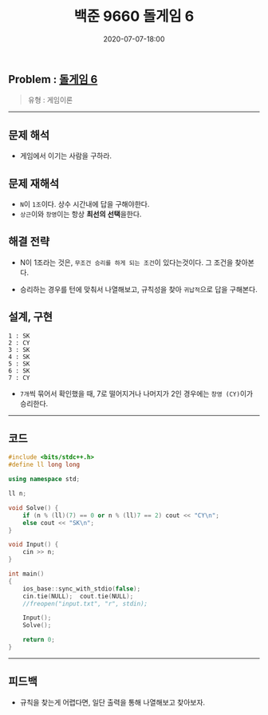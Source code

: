 ﻿---
title: 백준 9660 돌게임 6
date: 2020-07-07-18:00
categories:
- PS

tags:
- baekjoon
- PS
- Problem Solve
- 게임 이론
---

## Problem : [돌게임 6](https://www.acmicpc.net/problem/9660)
> 유형 : 게임이론

---


## 문제 해석
* 게임에서 이기는 사람을 구하라.

## 문제 재해석
* `N`이 `1조`이다. 상수 시간내에 답을 구해야한다.
* `상근`이와 `창영`이는 항상 **최선의 선택**을한다.

## 해결 전략
* N이 1조라는 것은, `무조건 승리를 하게 되는 조건`이 있다는것이다. 그 조건을 찾아본다.

* 승리하는 경우를 턴에 맞춰서 나열해보고, 규칙성을 찾아 `귀납적`으로 답을 구해본다.

## 설계, 구현

```console
1 : SK
2 : CY
3 : SK 
4 : SK 
5 : SK 
6 : SK 
7 : CY
```
* `7개`씩 묶어서 확인했을 때, 7로 떨어지거나 나머지가 2인 경우에는 `창영 (CY)`이가 승리한다.


---

## 코드

```c++
#include <bits/stdc++.h>
#define ll long long

using namespace std;

ll n;

void Solve() {
    if (n % (ll)(7) == 0 or n % (ll)7 == 2) cout << "CY\n";
    else cout << "SK\n";
}

void Input() {
    cin >> n;
}

int main()
{
    ios_base::sync_with_stdio(false);
    cin.tie(NULL);  cout.tie(NULL);
    //freopen("input.txt", "r", stdin);

    Input();
    Solve();

    return 0;
}
```


---


## 피드백

* 규칙을 찾는게 어렵다면, 일단 출력을 통해 나열해보고 찾아보자.